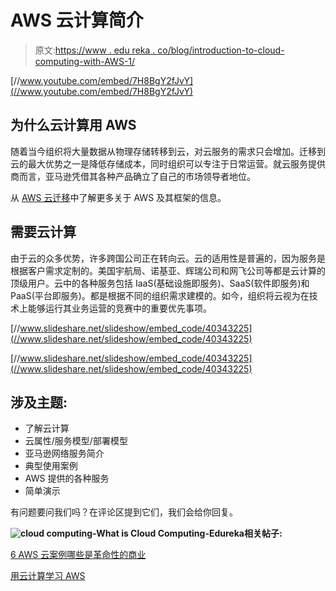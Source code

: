 # AWS 云计算简介

> 原文:[https://www . edu reka . co/blog/introduction-to-cloud-computing-with-AWS-1/](https://www.edureka.co/blog/introduction-to-cloud-computing-with-aws-1/)

[//www.youtube.com/embed/7H8BgY2fJvY](//www.youtube.com/embed/7H8BgY2fJvY)

## **为什么云计算用 AWS**

随着当今组织将大量数据从物理存储转移到云，对云服务的需求只会增加。迁移到云的最大优势之一是降低存储成本，同时组织可以专注于日常运营。就云服务提供商而言，亚马逊凭借其各种产品确立了自己的市场领导者地位。

从 [AWS 云迁移](https://www.edureka.co/migrating-to-aws)中了解更多关于 AWS 及其框架的信息。

## **需要云计算**

由于云的众多优势，许多跨国公司正在转向云。云的适用性是普遍的，因为服务是根据客户需求定制的。美国宇航局、诺基亚、辉瑞公司和网飞公司等都是云计算的顶级用户。云中的各种服务包括 IaaS(基础设施即服务)、SaaS(软件即服务)和 PaaS(平台即服务)。都是根据不同的组织需求建模的。如今，组织将云视为在技术上能够运行其业务运营的竞赛中的重要优先事项。

[//www.slideshare.net/slideshow/embed_code/40343225](//www.slideshare.net/slideshow/embed_code/40343225)

[//www.slideshare.net/slideshow/embed_code/40343225](//www.slideshare.net/slideshow/embed_code/40343225)

## **涉及主题:**

*   了解云计算
*   云属性/服务模型/部署模型
*   亚马逊网络服务简介
*   典型使用案例
*   AWS 提供的各种服务
*   简单演示

有问题要问我们吗？在评论区提到它们，我们会给你回复。

**![cloud computing-What is Cloud Computing-Edureka](../Images/68288c67a22d69096f7582455ac0dd48.png)相关帖子:**

[6 AWS 云案例哪些是革命性的商业](https://www.edureka.co/blog/top-6-aws-cloud-use-cases/)

[用云计算学习 AWS](https://www.edureka.co/blog/introduction-to-cloud-computing-with-aws-1/)